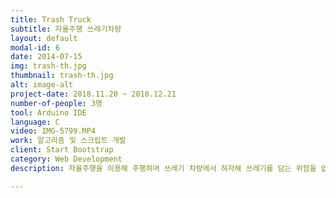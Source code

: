 ```yaml
---
title: Trash Truck
subtitle: 자율주행 쓰레기차량
layout: default
modal-id: 6
date: 2014-07-15
img: trash-th.jpg
thumbnail: trash-th.jpg
alt: image-alt
project-date: 2018.11.20 ~ 2018.12.21
number-of-people: 3명
tool: Arduino IDE
language: C
video: IMG-5799.MP4
work: 알고리즘 및 스크립트 개발
client: Start Bootstrap
category: Web Development
description: 자율주행을 이용해 주행하며 쓰레기 차량에서 하자해 쓰레기를 담는 위험을 없애기 위해 모터를 사용해 센서를 인지하면 쓰레기를 잡아 트럭에 담도록 구현한 자율주행 쓰레기 차량입니다.

---
```

